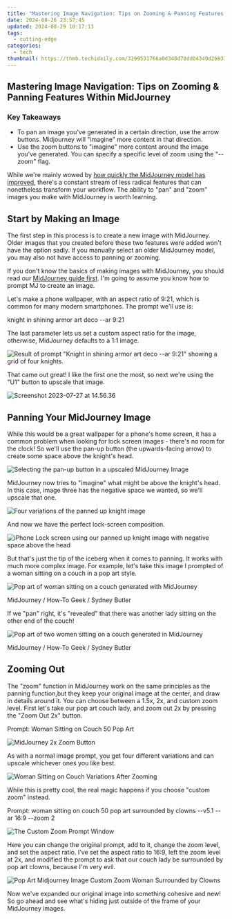 ```yaml
---
title: "Mastering Image Navigation: Tips on Zooming & Panning Features Within MidJourney"
date: 2024-08-26 23:57:45
updated: 2024-08-29 10:17:13
tags:
  - cutting-edge
categories:
  - tech
thumbnail: https://thmb.techidaily.com/3299531766a0d348d78dd04349d2683155a00d71b7ac283c24ce186055580244.jpg
---
```


## Mastering Image Navigation: Tips on Zooming & Panning Features Within MidJourney

### Key Takeaways

* To pan an image you've generated in a certain direction, use the arrow buttons. Midjourney will "imagine" more content in that direction.
* Use the zoom buttons to "imagine" more content around the image you've generated. You can specify a specific level of zoom using the "--zoom" flag.

 While we're mainly wowed by [how quickly the MidJourney model has improved](https://instagram-clips.techidaily.com/2024-approved-visual-storytelling-on-social-media-crafting-an-effective-plan/), there's a constant stream of less radical features that can nonetheless transform your workflow. The ability to "pan" and "zoom" images you make with MidJourney is worth learning.

##  Start by Making an Image

 The first step in this process is to create a new image with MidJourney. Older images that you created before these two features were added won't have the option sadly. If you manually select an older MidJourney model, you may also not have access to panning or zooming.

 If you don't know the basics of making images with MidJourney, you should read our [MidJourney guide first](https://howto.techidaily.com/google-play-services-wont-update-12-fixes-are-here-on-motorola-moto-g73-5g-drfone-by-drfone-fix-android-problems-fix-android-problems/). I'm going to assume you know how to prompt MJ to create an image.

 Let's make a phone wallpaper, with an aspect ratio of 9:21, which is common for many modern smartphones. The prompt we'll use is:

knight in shining armor art deco --ar 9:21

 The last parameter lets us set a custom aspect ratio for the image, otherwise, MidJourney defaults to a 1:1 image.

![Result of prompt "Knight in shining armor art deco --ar 9:21" showing a grid of four knights.](https://static1.howtogeekimages.com/wordpress/wp-content/uploads/2023/07/screenshot-2023-07-27-at-14-51-56.png) 

 That came out great! I like the first one the most, so next we're using the "U1" button to upscale that image.

![Screenshot 2023-07-27 at 14.56.36](https://static1.howtogeekimages.com/wordpress/wp-content/uploads/2023/07/screenshot-2023-07-27-at-14-56-36.png) 

##  Panning Your MidJourney Image

 While this would be a great wallpaper for a phone's home screen, it has a common problem when looking for lock screen images - there's no room for the clock! So we'll use the pan-up button (the upwards-facing arrow) to create some space above the knight's head.

![Selecting the pan-up button in a upscaled MidJourney Image](https://static1.howtogeekimages.com/wordpress/wp-content/uploads/2023/07/screenshot-2023-07-27-at-14-56-36-1.png) 

 MidJourney now tries to "imagine" what might be above the knight's head. In this case, image three has the negative space we wanted, so we'll upscale that one.

![Four variations of the panned up knight image](https://static1.howtogeekimages.com/wordpress/wp-content/uploads/2023/07/screenshot-2023-07-27-at-14-59-32.png) 

 And now we have the perfect lock-screen composition.

![iPhone Lock screen using our panned up knight image with negative space above the head](https://static1.howtogeekimages.com/wordpress/wp-content/uploads/2023/07/img_4d99b4753a60-1.jpeg) 

 But that's just the tip of the iceberg when it comes to panning. It works with much more complex image. For example, let's take this image I prompted of a woman sitting on a couch in a pop art style.

![Pop art of woman sitting on a couch generated with MidJourney](https://static1.howtogeekimages.com/wordpress/wp-content/uploads/2023/07/pop-art-1.png) 

MidJourney / How-To Geek / Sydney Butler

 If we "pan" right, it's "revealed" that there was another lady sitting on the other end of the couch!

![Pop art of two women sitting on a couch generated in MidJourney](https://static1.howtogeekimages.com/wordpress/wp-content/uploads/2023/07/pop-art-2.png) 

MidJourney / How-To Geek / Sydney Butler

##  Zooming Out

 The "zoom" function in MidJourney work on the same principles as the panning function,but they keep your original image at the center, and draw in details around it. You can choose between a 1.5x, 2x, and custom zoom level. First let's take our pop art couch lady, and zoom out 2x by pressing the "Zoom Out 2x" button.

Prompt: Woman Sitting on Couch 50 Pop Art

![MidJourney 2x Zoom Button](https://static1.howtogeekimages.com/wordpress/wp-content/uploads/2023/07/screenshot-2023-07-27-at-15-12-06.png) 

 As with a normal image prompt, you get four different variations and can upscale whichever ones you like best.

![Woman Sitting on Couch Variations After Zooming](https://static1.howtogeekimages.com/wordpress/wp-content/uploads/2023/07/gendowasright_woman_sitting_on_couch_50_pop_art_9215ff87-2c11-46ad-985c-be625c9d6f0d.png) 

 While this is pretty cool, the real magic happens if you choose "custom zoom" instead.

Prompt: woman sitting on couch 50 pop art surrounded by clowns --v5.1 --ar 16:9 --zoom 2

![The Custom Zoom Prompt Window](https://static1.howtogeekimages.com/wordpress/wp-content/uploads/2023/07/screenshot-2023-07-27-at-15-17-41.png) 

 Here you can change the original prompt, add to it, change the zoom level, and set the aspect ratio. I've set the aspect ratio to 16:9, left the zoom level at 2x, and modified the prompt to ask that our couch lady be surrounded by pop art clowns, because I'm very evil.

![Pop Art Midjourney Image Custom Zoom Woman Surrounded by Clowns](https://static1.howtogeekimages.com/wordpress/wp-content/uploads/2023/07/gendowasright_woman_sitting_on_couch_50_pop_art_surrounded_by_c_3b0c83b7-81c2-4731-8e47-d5961538c317.png) 

 Now we've expanded our original image into something cohesive and new! So go ahead and see what's hiding just outside of the frame of your MidJourney images.

<ins class="adsbygoogle"
     style="display:block"
     data-ad-format="autorelaxed"
     data-ad-client="ca-pub-7571918770474297"
     data-ad-slot="1223367746"></ins>



<ins class="adsbygoogle"
     style="display:block"
     data-ad-client="ca-pub-7571918770474297"
     data-ad-slot="8358498916"
     data-ad-format="auto"
     data-full-width-responsive="true"></ins>
